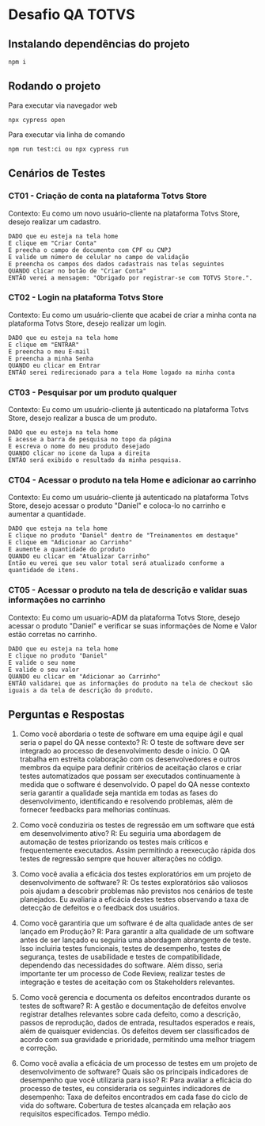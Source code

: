 # Desafio QA TOTVS

## Instalando dependências do projeto

```
npm i
```

## Rodando o projeto

Para executar via navegador web
```
npx cypress open
```

Para executar via linha de comando 
```
npm run test:ci ou npx cypress run
```



## Cenários de Testes

### CT01 - Criação de conta na plataforma Totvs Store
Contexto:
Eu como um novo usuário-cliente na plataforma Totvs Store, desejo realizar um cadastro.

    DADO que eu esteja na tela home
    E clique em "Criar Conta"
    E preecha o campo de documento com CPF ou CNPJ
    E valide um número de celular no campo de validação
    E preencha os campos dos dados cadastrais nas telas seguintes
    QUANDO clicar no botão de "Criar Conta"
    ENTÃO verei a mensagem: "Obrigado por registrar-se com TOTVS Store.".

### CT02 - Login na plataforma Totvs Store
Contexto:
Eu como um usuário-cliente que acabei de criar a minha conta na plataforma Totvs Store, desejo realizar um login.

    DADO que eu esteja na tela home
    E clique em "ENTRAR"
    E preencha o meu E-mail
    E preencha a minha Senha
    QUANDO eu clicar em Entrar
    ENTÃO serei redirecionado para a tela Home logado na minha conta


### CT03 - Pesquisar por um produto qualquer
Contexto:
Eu como um usuário-cliente já autenticado na plataforma Totvs Store, desejo realizar a busca de um produto.

    DADO que eu esteja na tela home
    E acesse a barra de pesquisa no topo da página
    E escreva o nome do meu produto desejado
    QUANDO clicar no icone da lupa a direita
    ENTÃO será exibido o resultado da minha pesquisa.


### CT04 - Acessar o produto na tela Home e adicionar ao carrinho
Contexto:
Eu como um usuário-cliente já autenticado na plataforma Totvs Store, desejo acessar o produto "Daniel" e coloca-lo no carrinho e aumentar a quantidade.

    DADO que esteja na tela home
    E clique no produto "Daniel" dentro de "Treinamentos em destaque"
    E clique em "Adicionar ao Carrinho"
    E aumente a quantidade do produto
    QUANDO eu clicar em "Atualizar Carrinho"
    Então eu verei que seu valor total será atualizado conforme a quantidade de itens.


### CT05 - Acessar o produto na tela de descrição e validar suas informações no carrinho
Contexto:
Eu como um usuario-ADM da plataforma Totvs Store, desejo acessar o produto "Daniel" e verificar se suas informações de Nome e Valor estão corretas no carrinho.

    DADO que eu esteja na tela home
    E clique no produto "Daniel"
    E valide o seu nome
    E valide o seu valor
    QUANDO eu clicar em "Adicionar ao Carrinho"
    ENTÃO validarei que as informações do produto na tela de checkout são iguais a da tela de descrição do produto.


## Perguntas e Respostas

1. Como você abordaria o teste de software em uma equipe ágil e qual seria o papel do
QA nesse contexto?
   R: O teste de software deve ser integrado ao processo de desenvolvimento desde o início. O QA trabalha em estreita colaboração com os desenvolvedores e outros membros da equipe para definir critérios de aceitação claros e criar testes automatizados que possam ser executados continuamente à medida que o software é desenvolvido. O papel do QA nesse contexto seria garantir a qualidade seja mantida em todas as fases do desenvolvimento, identificando e resolvendo problemas, além de fornecer feedbacks para melhorias contínuas.

2. Como você conduziria os testes de regressão em um software que está em
desenvolvimento ativo?
   R: Eu seguiria uma abordagem de automação de testes priorizando os testes mais críticos e frequentemente executados. Assim permitindo a reexecução rápida dos testes de regressão sempre que houver alterações no código. 

3. Como você avalia a eficácia dos testes exploratórios em um projeto de
desenvolvimento de software?
   R: Os testes exploratórios são valiosos pois ajudam a descobrir problemas não previstos nos cenários de teste planejados. Eu avaliaria a eficácia destes testes observando a taxa de detecção de defeitos e o feedback dos usuários.

4. Como você garantiria que um software é de alta qualidade antes de ser lançado em
Produção?
   R: Para garantir a alta qualidade de um software antes de ser lançado eu seguiria uma abordagem abrangente de teste. Isso incluiria testes funcionais, testes de desempenho, testes de segurança, testes de usabilidade e testes de compatibilidade, dependendo das necessidades do software. Além disso, seria importante ter um processo de Code Review, realizar testes de integração e testes de aceitação com os Stakeholders relevantes.

5. Como você gerencia e documenta os defeitos encontrados durante os testes de
software?
   R: A gestão e documentação de defeitos envolve registrar detalhes relevantes sobre cada defeito, como a descrição, passos de reprodução, dados de entrada, resultados esperados e reais, além de quaisquer evidencias. Os defeitos devem ser classificados de acordo com sua gravidade e prioridade, permitindo uma melhor triagem e correção.

6. Como você avalia a eficácia de um processo de testes em um projeto de
desenvolvimento de software? Quais são os principais indicadores de desempenho
que você utilizaria para isso?
   R: Para avaliar a eficácia do processo de testes, eu consideraria os seguintes indicadores de desempenho:
        Taxa de defeitos encontrados em cada fase do ciclo de vida do software.
        Cobertura de testes alcançada em relação aos requisitos especificados.
        Tempo médio.
